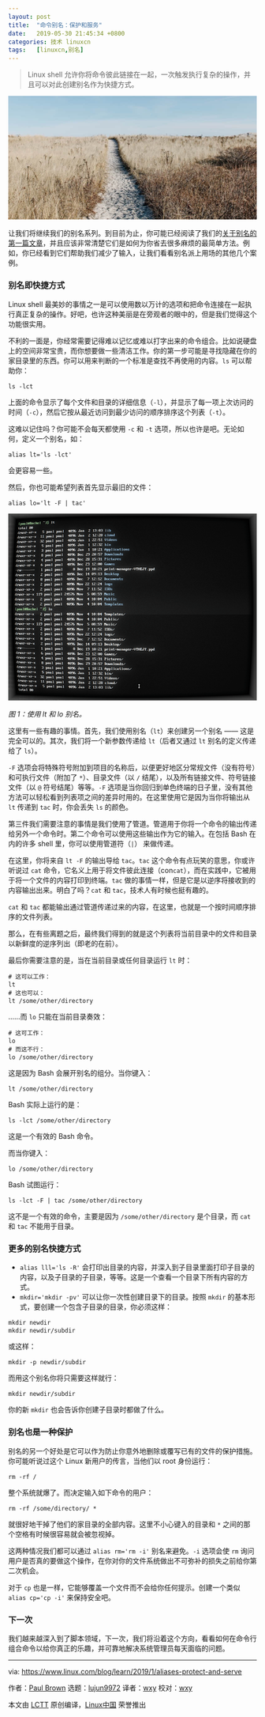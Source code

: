 ```yaml
---
layout: post
title:	"命令别名：保护和服务"
date:	2019-05-30 21:45:34 +0800 
categories:	技术 linuxcn 
tags:	[linuxcn,别名]
---
```




> 
> Linux shell 允许你将命令彼此链接在一起，一次触发执行复杂的操作，并且可以对此创建别名作为快捷方式。
> 
> 
> 


![](/Asserts/Images/album/201905/30/214539wl3d4r945p944u2y.jpg)


让我们将继续我们的别名系列。到目前为止，你可能已经阅读了我们的[关于别名的第一篇文章](/article-10377-1.html)，并且应该非常清楚它们是如何为你省去很多麻烦的最简单方法。例如，你已经看到它们帮助我们减少了输入，让我们看看别名派上用场的其他几个案例。


### 别名即快捷方式


Linux shell 最美妙的事情之一是可以使用数以万计的选项和把命令连接在一起执行真正复杂的操作。好吧，也许这种美丽是在旁观者的眼中的，但是我们觉得这个功能很实用。


不利的一面是，你经常需要记得难以记忆或难以打字出来的命令组合。比如说硬盘上的空间非常宝贵，而你想要做一些清洁工作。你的第一步可能是寻找隐藏在你的家目录里的东西。你可以用来判断的一个标准是查找不再使用的内容。`ls` 可以帮助你：



```
ls -lct
```

上面的命令显示了每个文件和目录的详细信息（`-l`），并显示了每一项上次访问的时间（`-c`），然后它按从最近访问到最少访问的顺序排序这个列表（`-t`）。


这难以记住吗？你可能不会每天都使用 `-c` 和 `-t` 选项，所以也许是吧。无论如何，定义一个别名，如：



```
alias lt='ls -lct'
```

会更容易一些。


然后，你也可能希望列表首先显示最旧的文件：



```
alias lo='lt -F | tac'
```

![aliases](/Asserts/Images/album/201905/30/214540iqxibigr2gq4ybgw.png "aliases")


*图 1：使用 lt 和 lo 别名。*


这里有一些有趣的事情。首先，我们使用别名（`lt`）来创建另一个别名 —— 这是完全可以的。其次，我们将一个新参数传递给 `lt`（后者又通过 `lt` 别名的定义传递给了 `ls`）。


`-F` 选项会将特殊符号附加到项目的名称后，以便更好地区分常规文件（没有符号）和可执行文件（附加了 `*`）、目录文件（以 `/` 结尾），以及所有链接文件、符号链接文件（以 `@` 符号结尾）等等。`-F` 选项是当你回归到单色终端的日子里，没有其他方法可以轻松看到列表项之间的差异时用的。在这里使用它是因为当你将输出从 `lt` 传递到 `tac` 时，你会丢失 `ls` 的颜色。


第三件我们需要注意的事情是我们使用了管道。管道用于你将一个命令的输出传递给另外一个命令时。第二个命令可以使用这些输出作为它的输入。在包括 Bash 在内的许多 shell 里，你可以使用管道符（`|`） 来做传递。


在这里，你将来自 `lt -F` 的输出导给 `tac`。`tac` 这个命令有点玩笑的意思，你或许听说过 `cat` 命令，它名义上用于将文件彼此连接（con`cat`），而在实践中，它被用于将一个文件的内容打印到终端。`tac` 做的事情一样，但是它是以逆序将接收到的内容输出出来。明白了吗？`cat` 和 `tac`，技术人有时候也挺有趣的。


`cat` 和 `tac` 都能输出通过管道传递过来的内容，在这里，也就是一个按时间顺序排序的文件列表。


那么，在有些离题之后，最终我们得到的就是这个列表将当前目录中的文件和目录以新鲜度的逆序列出（即老的在前）。


最后你需要注意的是，当在当前目录或任何目录运行 `lt` 时：



```
# 这可以工作：
lt
# 这也可以：
lt /some/other/directory
```

……而 `lo` 只能在当前目录奏效：



```
# 这可工作：
lo
# 而这不行：
lo /some/other/directory
```

这是因为 Bash 会展开别名的组分。当你键入：



```
lt /some/other/directory
```

Bash 实际上运行的是：



```
ls -lct /some/other/directory
```

这是一个有效的 Bash 命令。


而当你键入：



```
lo /some/other/directory
```

Bash 试图运行：



```
ls -lct -F | tac /some/other/directory
```

这不是一个有效的命令，主要是因为 `/some/other/directory` 是个目录，而 `cat` 和 `tac` 不能用于目录。


### 更多的别名快捷方式


* `alias lll='ls -R'` 会打印出目录的内容，并深入到子目录里面打印子目录的内容，以及子目录的子目录，等等。这是一个查看一个目录下所有内容的方式。
* `mkdir='mkdir -pv'` 可以让你一次性创建目录下的目录。按照 `mkdir` 的基本形式，要创建一个包含子目录的目录，你必须这样：



```
mkdir newdir
mkdir newdir/subdir
```

或这样：



```
mkdir -p newdir/subdir
```

而用这个别名你将只需要这样就行：



```
mkdir newdir/subdir
```

你的新 `mkdir` 也会告诉你创建子目录时都做了什么。


### 别名也是一种保护


别名的另一个好处是它可以作为防止你意外地删除或覆写已有的文件的保护措施。你可能听说过这个 Linux 新用户的传言，当他们以 root 身份运行：



```
rm -rf /
```

整个系统就爆了。而决定输入如下命令的用户：



```
rm -rf /some/directory/ *
```

就很好地干掉了他们的家目录的全部内容。这里不小心键入的目录和 `*` 之间的那个空格有时候很容易就会被忽视掉。


这两种情况我们都可以通过 `alias rm='rm -i'` 别名来避免。`-i` 选项会使 `rm` 询问用户是否真的要做这个操作，在你对你的文件系统做出不可弥补的损失之前给你第二次机会。


对于 `cp` 也是一样，它能够覆盖一个文件而不会给你任何提示。创建一个类似 `alias cp='cp -i'` 来保持安全吧。


### 下一次


我们越来越深入到了脚本领域，下一次，我们将沿着这个方向，看看如何在命令行组合命令以给你真正的乐趣，并可靠地解决系统管理员每天面临的问题。




---


via: <https://www.linux.com/blog/learn/2019/1/aliases-protect-and-serve>


作者：[Paul Brown](https://www.linux.com/users/bro66) 选题：[lujun9972](https://github.com/lujun9972) 译者：[wxy](https://github.com/wxy) 校对：[wxy](https://github.com/wxy)


本文由 [LCTT](https://github.com/LCTT/TranslateProject) 原创编译，[Linux中国](https://linux.cn/) 荣誉推出

